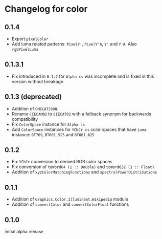 # Changelog for color

## 0.1.4

* Export `pixelColor`
* Add luma related patterns: `PixelY'`, `PixelY'A`, `Y'` and `Y'A`. Also `rgbPixelLuma`

## 0.1.3.1

* Fix introduced in `0.1.2` for `Alpha cs` was incomplete and is fixed in this version
  without breakage.

## 0.1.3 (deprecated)

* Addition of `CMCCAT2000`.
* Rename `CIECAM02` to `CIECAT02` with a fallback synonym for backwards compatibility
* Fix `ColorSpace` instance for `Alpha cs`
* Add `ColorSpace` instances for `YCbCr cs` color spaces that have `Luma` instance:
  `BT709`, `BT601_525` and `BT601_625`

## 0.1.2

* Fix `YCbCr` conversion to derived RGB color spaces
* Fix conversion of `toWord64 (1 :: Double)` and `toWord632 (1 :: Float)`.
* Addition of `xyzColorMatchingFunctions` and `spectralPowerDistributions`

## 0.1.1

* Addition of `Graphics.Color.Illuminant.Wikipedia` module
* Addition of `convertColor` and `convertColorFloat` functions

## 0.1.0

Initial alpha release
